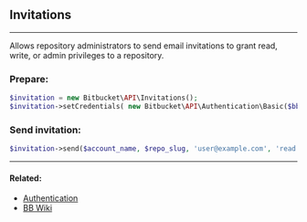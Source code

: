 ## Invitations

----
Allows repository administrators to send email invitations to grant read, write, or admin privileges to a repository.

### Prepare:
```php
$invitation = new Bitbucket\API\Invitations();
$invitation->setCredentials( new Bitbucket\API\Authentication\Basic($bb_user, $bb_pass) );
```

### Send invitation:
```php
$invitation->send($account_name, $repo_slug, 'user@example.com', 'read');
```

----

#### Related:
  * [Authentication](authentication.md)
  * [BB Wiki](https://confluence.atlassian.com/display/BITBUCKET/invitations+Endpoint#invitationsEndpoint-Overview)
